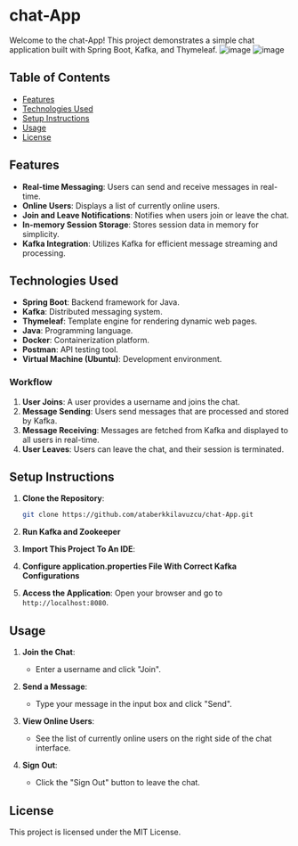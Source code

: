 # chat-App

Welcome to the chat-App! This project demonstrates a simple chat application built with Spring Boot, Kafka, and Thymeleaf.
![image](https://github.com/user-attachments/assets/52d983f1-df85-455b-9683-80b8138bfda8)
![image](https://github.com/user-attachments/assets/9d330c73-b80d-401e-83c1-f0fc5123391a)

## Table of Contents

- [Features](#features)
- [Technologies Used](#technologies-used)
- [Setup Instructions](#setup-instructions)
- [Usage](#usage)
- [License](#license)

## Features

- **Real-time Messaging**: Users can send and receive messages in real-time.
- **Online Users**: Displays a list of currently online users.
- **Join and Leave Notifications**: Notifies when users join or leave the chat.
- **In-memory Session Storage**: Stores session data in memory for simplicity.
- **Kafka Integration**: Utilizes Kafka for efficient message streaming and processing.

## Technologies Used

- **Spring Boot**: Backend framework for Java.
- **Kafka**: Distributed messaging system.
- **Thymeleaf**: Template engine for rendering dynamic web pages.
- **Java**: Programming language.
- **Docker**: Containerization platform.
- **Postman**: API testing tool.
- **Virtual Machine (Ubuntu)**: Development environment.


### Workflow

1. **User Joins**: A user provides a username and joins the chat.
2. **Message Sending**: Users send messages that are processed and stored by Kafka.
3. **Message Receiving**: Messages are fetched from Kafka and displayed to all users in real-time.
4. **User Leaves**: Users can leave the chat, and their session is terminated.

## Setup Instructions

1. **Clone the Repository**:
    ```bash
    git clone https://github.com/ataberkkilavuzcu/chat-App.git
    ```

2. **Run Kafka and Zookeeper**
    
3. **Import This Project To An IDE**:
   
4. **Configure application.properties File With Correct Kafka Configurations**

5. **Access the Application**:
    Open your browser and go to `http://localhost:8080`.

## Usage

1. **Join the Chat**:
    - Enter a username and click "Join".

2. **Send a Message**:
    - Type your message in the input box and click "Send".

3. **View Online Users**:
    - See the list of currently online users on the right side of the chat interface.

4. **Sign Out**:
    - Click the "Sign Out" button to leave the chat.


## License

This project is licensed under the MIT License.

